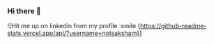### Hi there 👋

<!--
**notsaksham/notsaksham** is a ✨ _special_ ✨ repository because its `README.md` (this file) appears on your GitHub profile.

Here are some ideas to get you started:

- 🔭 I’m currently working on pentesting and cybersecutiry 
- 🌱 I’m currently learning golang and kali
- 👯 I’m looking to collaborate on webdev, deep learning or anything fun
- 🤔 I’m looking for help with open source 
- 💬 Ask me about react, node, keras
- 📫 How to reach me: [notsakshma@gmail.com]
- ⚡ Fun fact: Possums can live for up to 11 years.
-->

![Hit me up on linkedin from my profile :smile {https://github-readme-stats.vercel.app/api/?username=notsaksham}]

